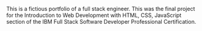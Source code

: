 This is a fictious portfolio of a full stack engineer.
This was the final project for the Introduction to Web Development with HTML, CSS, JavaScript section of the IBM Full Stack Software Developer Professional Certification.

